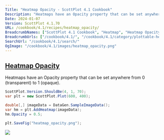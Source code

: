 ```yaml
---
Title: "Heatmap Opacity - ScottPlot 4.1 Cookbook"
Description: "Heatmaps have an Opacity property that can be set anywhere from 0 (transparent) to 1 (opaque)."
Date: 2024-01-07
Version: ScottPlot 4.1.70
URL: /cookbook/4.1/recipes/heatmap_opacity/
BreadcrumbNames: ["ScottPlot 4.1 Cookbook", "Heatmap", "Heatmap Opacity"]
BreadcrumbUrls: ["/cookbook/4.1/", "/cookbook/4.1/category/plottable-heatmap", "/cookbook/4.1/recipes/heatmap_opacity/"]
SearchUrl: "/cookbook/4.1/search/"
OgImage: "/cookbook/4.1/images/heatmap_opacity.png"
---
```


<h2><a id='heatmap-opacity' href='/cookbook/4.1/recipes/heatmap_opacity/'>Heatmap Opacity</a></h2>

Heatmaps have an Opacity property that can be set anywhere from 0 (transparent) to 1 (opaque).

```cs
ScottPlot.Version.ShouldBe(4, 1, 70);
var plt = new ScottPlot.Plot(600, 400);

double[,] imageData = DataGen.SampleImageData();
var hm = plt.AddHeatmap(imageData);
hm.Opacity = 0.5;

plt.SaveFig("heatmap_opacity.png");
```

<img src='../../images/heatmap_opacity.png' class='d-block mx-auto my-5' />



